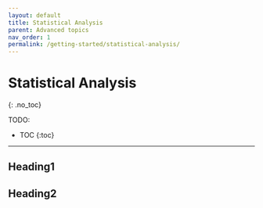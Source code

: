 ```yaml
---
layout: default
title: Statistical Analysis
parent: Advanced topics
nav_order: 1
permalink: /getting-started/statistical-analysis/
---
```


# Statistical Analysis
{: .no_toc}

TODO:

- TOC
{:toc}

---

## Heading1

## Heading2
